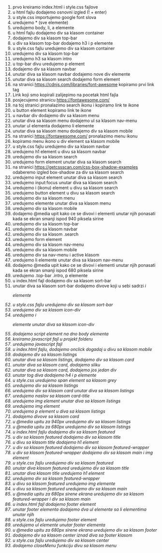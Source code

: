 1. prvo kreiramo index.html i style.css fajlove
2. u html fajlu dodajemo osnovni izgled (! + enter)
3. u style.css importujemo google font slova
4. uredujemo * (sve elemente)
5. uredujemo body, li, a elemente
6. u html fajlu dodajemo div sa klasom container
7. dodajemo div sa klasom top-bar
8. u div sa klasom top-bar dodajemo h3 i p elemente
9. u style.css fajlu uredujemo div sa klasom container
10. uredujemo div sa klasom top-bar
11. uredujemo h3 sa klasom intro
12. u top-bar divu uredujemo p element
13. dodajemo div sa klasom navbar
14. unutar diva sa klasom navbar dodajemo nove div elemente
15. unutar diva sa klasom search dodajemo form element
16. na stranici https://cdnjs.com/libraries/font-awesome kopiramo prvi link tag
17. Link koji smo kopirali zalijepimo na pocetak html fajla
18. posjecujemo stranicu https://fontawesome.com/
19. na toj stranici pronalazimo search ikonu i kopiramo link te ikone
20. u button element kopiramo link te ikone
21. u navbar div dodajemo div sa klasom menu
22. unutar diva sa klasom menu dodajemo ul sa klasom nav-menu
23. unutar ul elementa dodajemo li elemente
24. unutar diva sa klasom menu dodajemo div sa klasom mobile
25. na stranici https://fontawesome.com/ pronalazimo menu ikonu
26. kopiramo menu ikono u div element sa klasom mobile
27. u style.css fajlu uredujemo div sa klasom navbar
28. uredujemo h1 element u divu sa klasom navbar
29. uredujemo div sa klasom search
30. uredujemo form element unutar diva sa klasom search
31. na stranici https://getcssscan.com/css-box-shadow-examples odaberemo izgled box-shadow za div sa klasom search
32. uredujemo input element unutar diva sa klasom search
33. uredujemo input:focus unutar diva sa klasom search
34. uredujemo i (ikonu) element u divu sa klasom search
35. uredujemo button element u divu sa klasom search
36. uredujemo div sa klasom menu 
37. uredujemo elemente unutar diva sa klasom menu
38. uredujemo div sa klasom mobile
39. dodajemo @media upit kako ce se divovi i elementi unutar njih ponasati kada se ekran smanji ispod 940 piksela sirine
40. uredujemo div sa klasom top-bar
41. uredujemo div sa klasom navbar
42. uredujemo div sa klasom .search
43. uredujemo form element
44. uredujemo div sa klasom nav-menu
45. uredujemo div sa klasom mobile
46. uredujemo div sa nav-menu i active klasom
47. uredujemo li elemente unutar diva sa klasom nav-menu
48. dodajemo @media upit kako ce se divovi i elementi unutar njih ponasati kada se ekran smanji ispod 680 piksela sirine
49. uredujemo .top-bar .intro, p elemente
50. u index.html fajl dodajemo div sa klasom sort-bar
51. unutar diva sa klasom sort-bar dodajemo divove koji u sebi sadrzi <i> i <p> elemente
52. u style.css fajlu uredujemo div sa klasom sort-bar
52. uredujemo div sa klasom icon-div
53. uredujemo <i> i <p> elemente unutar diva sa klasom icon-div
54. dodajemo script element na dno body elementa
55. kreiramo javascript fajl u projekt folderu
56. uredujemo javascript fajl
57. u index.html fajlu, dodajemo onclick dogadaj u divu sa klasom mobile
58. dodajemo div sa klasom listings
59. unutar diva sa klasom listings, dodajemo div sa klasom card
60. unutar diva sa klasom card, dodajemo sliku
61. unutar diva sa klasom card, dodajemo jos jedan div
62. unutar tog diva dodajemo h4 i p elemente
63. u style.css uredujemo span element sa klasom grey
64. uredujemo div sa klasom listings
65. uredujemo div sa klasom card unutar diva sa klasom listings
66. uredujemo naslov sa klasom card-title
67. uredujemo img element unutar diva sa klasom listings
68. uredujemo img element
69. uredujemo p element u diva sa klasom listings
70. dodajemo divove sa klasom card
71. u @media upitu za 940px uredujemo div sa klasom listings
72. u @media upitu za 680px uredujemo div sa klasom listings
73. u index.html fajlu dodajemo div sa klasom featured
74. u div sa klasom featured dodajemo div sa klasom title 
75. u divu sa klasom title dodajemo h1 element
76. u div sa klasom featured dodajemo div sa klasom featured-wrapper
77. u div sa klasom featured-wrapper dodajemo div sa klasom main i img element
78. u style.css fajlu uredujemo div sa klasom featured
79. unutar diva klasom featured uredujemo div sa klasom title
80. unutar diva klasom title uredujemo h1 element
81. uredujemo div sa klasom featured-wrapper
82. u divu sa klasom featured uredujemo img elemente
83. u divu sa klasom featured uredujemo div sa klasom main
84. u @media upitu za 680px sirene ekrana uredujemo div sa klasom featured-wrapper i div sa klasom main
85. u index.html fajl dodajemo footer element 
86. unutar footer elementa dodajemo dva ul elemente sa li elementima unutar njih
87. u style.css fajlu uredujemo footer element
88. uredujemo ul elemente unutar footer elementa
89. u @media upitu za 680px sirene ekrana uredujemo div sa klasom footer
90. dodajemo div sa klasom center iznad diva sa footer klasom
91. u style.css fajlu uredujemo div sa klasom center
92. dodajemo closeMenu funkciju divu sa klasom menu



